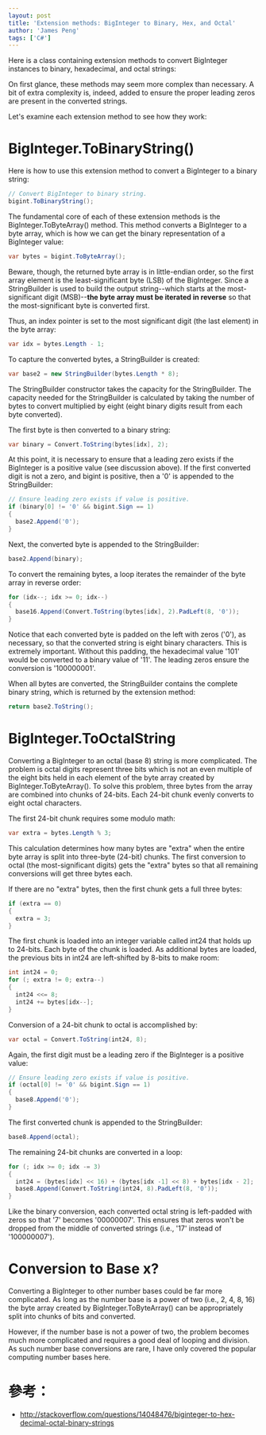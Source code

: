 ```yaml
---
layout: post
title: 'Extension methods: BigInteger to Binary, Hex, and Octal'
author: 'James Peng'
tags: ['C#']
---
```


Here is a class containing extension methods to convert BigInteger instances to binary, hexadecimal, and octal strings:

<script src="https://gist.github.com/jhpeng/c47100e422aec3aea1cf.js"></script>

On first glance, these methods may seem more complex than necessary. A bit of extra complexity is, indeed, added to ensure the proper leading zeros are present in the converted strings.

Let's examine each extension method to see how they work:


# BigInteger.ToBinaryString() #

Here is how to use this extension method to convert a BigInteger to a binary string:

~~~csharp
// Convert BigInteger to binary string.
bigint.ToBinaryString();

~~~

The fundamental core of each of these extension methods is the BigInteger.ToByteArray() method. This method converts a BigInteger to a byte array, which is how we can get the binary representation of a BigInteger value:

~~~csharp
var bytes = bigint.ToByteArray();

~~~

Beware, though, the returned byte array is in little-endian order, so the first array element is the least-significant byte (LSB) of the BigInteger. Since a StringBuilder is used to build the output string--which starts at the most-significant digit (MSB)--**the byte array must be iterated in reverse** so that the most-significant byte is converted first.

Thus, an index pointer is set to the most significant digit (the last element) in the byte array:

~~~csharp
var idx = bytes.Length - 1;

~~~

To capture the converted bytes, a StringBuilder is created:

~~~csharp
var base2 = new StringBuilder(bytes.Length * 8);

~~~

The StringBuilder constructor takes the capacity for the StringBuilder. The capacity needed for the StringBuilder is calculated by taking the number of bytes to convert multiplied by eight (eight binary digits result from each byte converted).

The first byte is then converted to a binary string:

~~~csharp
var binary = Convert.ToString(bytes[idx], 2);

~~~

At this point, it is necessary to ensure that a leading zero exists if the BigInteger is a positive value (see discussion above). If the first converted digit is not a zero, and bigint is positive, then a '0' is appended to the StringBuilder:

~~~csharp
// Ensure leading zero exists if value is positive.
if (binary[0] != '0' && bigint.Sign == 1)
{
  base2.Append('0');
}

~~~

Next, the converted byte is appended to the StringBuilder:

~~~csharp
base2.Append(binary);

~~~

To convert the remaining bytes, a loop iterates the remainder of the byte array in reverse order:

~~~csharp
for (idx--; idx >= 0; idx--)
{
  base16.Append(Convert.ToString(bytes[idx], 2).PadLeft(8, '0'));
}

~~~

Notice that each converted byte is padded on the left with zeros ('0'), as necessary, so that the converted string is eight binary characters. This is extremely important. Without this padding, the hexadecimal value '101' would be converted to a binary value of '11'. The leading zeros ensure the conversion is '100000001'.

When all bytes are converted, the StringBuilder contains the complete binary string, which is returned by the extension method:

~~~csharp
return base2.ToString();

~~~

# BigInteger.ToOctalString #

Converting a BigInteger to an octal (base 8) string is more complicated. The problem is octal digits represent three bits which is not an even multiple of the eight bits held in each element of the byte array created by BigInteger.ToByteArray(). To solve this problem, three bytes from the array are combined into chunks of 24-bits. Each 24-bit chunk evenly converts to eight octal characters.

The first 24-bit chunk requires some modulo math:

~~~csharp
var extra = bytes.Length % 3;

~~~

This calculation determines how many bytes are "extra" when the entire byte array is split into three-byte (24-bit) chunks. The first conversion to octal (the most-significant digits) gets the "extra" bytes so that all remaining conversions will get three bytes each.

If there are no "extra" bytes, then the first chunk gets a full three bytes:

~~~csharp
if (extra == 0)
{
  extra = 3;
}

~~~

The first chunk is loaded into an integer variable called int24 that holds up to 24-bits. Each byte of the chunk is loaded. As additional bytes are loaded, the previous bits in int24 are left-shifted by 8-bits to make room:

~~~csharp
int int24 = 0;
for (; extra != 0; extra--)
{
  int24 <<= 8;
  int24 += bytes[idx--];
}

~~~

Conversion of a 24-bit chunk to octal is accomplished by:

~~~csharp
var octal = Convert.ToString(int24, 8);

~~~

Again, the first digit must be a leading zero if the BigInteger is a positive value:

~~~csharp
// Ensure leading zero exists if value is positive.
if (octal[0] != '0' && bigint.Sign == 1)
{
  base8.Append('0');
}

~~~

The first converted chunk is appended to the StringBuilder:

~~~csharp
base8.Append(octal);

~~~

The remaining 24-bit chunks are converted in a loop:

~~~csharp
for (; idx >= 0; idx -= 3)
{
  int24 = (bytes[idx] << 16) + (bytes[idx -1] << 8) + bytes[idx - 2];
  base8.Append(Convert.ToString(int24, 8).PadLeft(8, '0'));
}

~~~

Like the binary conversion, each converted octal string is left-padded with zeros so that '7' becomes '00000007'. This ensures that zeros won't be dropped from the middle of converted strings (i.e., '17' instead of '100000007').

# Conversion to Base x? #

Converting a BigInteger to other number bases could be far more complicated. As long as the number base is a power of two (i.e., 2, 4, 8, 16) the byte array created by BigInteger.ToByteArray() can be appropriately split into chunks of bits and converted.

However, if the number base is not a power of two, the problem becomes much more complicated and requires a good deal of looping and division. As such number base conversions are rare, I have only covered the popular computing number bases here.


# 參考： #

- http://stackoverflow.com/questions/14048476/biginteger-to-hex-decimal-octal-binary-strings
